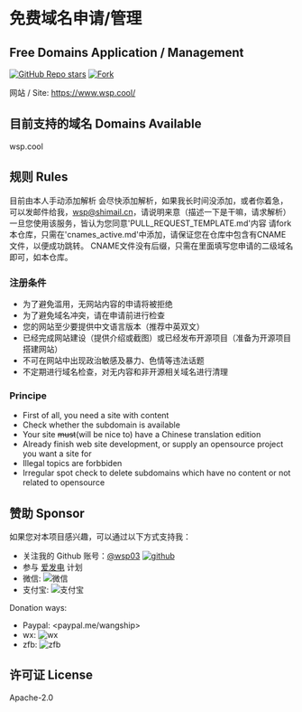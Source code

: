 # 免费域名申请/管理

## Free Domains Application / Management

[![GitHub Repo stars](https://img.shields.io/github/stars/willin/domain?style=social)](https://github.com/willin/domain) [![Fork](https://img.shields.io/github/contributors/willin/domain)](https://github.com/willin/domain/fork)

网站 / Site: <https://www.wsp.cool/>

## 目前支持的域名 Domains Available

wsp.cool


## 规则 Rules
目前由本人手动添加解析
会尽快添加解析，如果我长时间没添加，或者你着急，可以发邮件给我，[wsp@shimail.cn](mailto:wsp@shimail.cn)，请说明来意（描述一下是干嘛，请求解析）
一旦您使用该服务，皆认为您同意'PULL_REQUEST_TEMPLATE.md'内容
请fork本仓库，只需在'cnames_active.md'中添加，请保证您在仓库中包含有CNAME文件，以便成功跳转。
CNAME文件没有后缀，只需在里面填写您申请的二级域名即可，如本仓库。
### 注册条件

- 为了避免滥用，无网站内容的申请将被拒绝
- 为了避免域名冲突，请在申请前进行检查
- 您的网站至少要提供中文语言版本（推荐中英双文）
- 已经完成网站建设（提供介绍或截图）或已经发布开源项目（准备为开源项目搭建网站）
- 不可在网站中出现政治敏感及暴力、色情等违法话题
- 不定期进行域名检查，对无内容和非开源相关域名进行清理

### Principe

- First of all, you need a site with content
- Check whether the subdomain is available
- Your site ~~must~~(will be nice to) have a Chinese translation edition
- Already finish web site development, or supply an opensource project you want a site for
- Illegal topics are forbbiden
- Irregular spot check to delete subdomains which have no content or not related to opensource



## 赞助 Sponsor

如果您对本项目感兴趣，可以通过以下方式支持我：

- 关注我的 Github 账号：[@wsp03](https://github.com/wsp03) [![github](https://img.shields.io/github/followers/wsp03.svg?style=social&label=Followers)](https://github.com/wsp03)
- 参与 [爱发电](https://afdian.net/a/wsp03) 计划
- 微信: ![微信](/img/wx.jpg)
- 支付宝: ![支付宝](/img/zfb.jpg)

Donation ways:

- Paypal: <paypal.me/wangship>
- wx: ![wx](/img/wx.jpg)
- zfb: ![zfb](/img/zfb.jpg)

## 许可证 License

Apache-2.0
